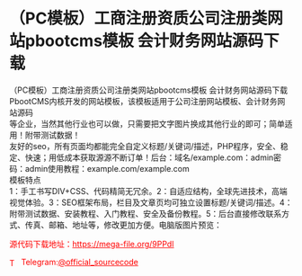 # （PC模板）工商注册资质公司注册类网站pbootcms模板 会计财务网站源码下载

（PC模板）工商注册资质公司注册类网站pbootcms模板 会计财务网站源码下载PbootCMS内核开发的网站模板，该模板适用于公司注册网站模板、会计财务网站源码<br>等企业，当然其他行业也可以做，只需要把文字图片换成其他行业的即可；简单适用！附带测试数据！<br>友好的seo，所有页面均都能完全自定义标题/关键词/描述，PHP程序，安全、稳定、快速；用低成本获取源源不断订单！后台：域名/example.com：admin密码：admin使用教程：example.com/example.com<br>模板特点<br>1：手工书写DIV+CSS、代码精简无冗余。2：自适应结构，全球先进技术，高端视觉体验。3：SEO框架布局，栏目及文章页均可独立设置标题/关键词/描述。4：附带测试数据、安装教程、入门教程、安全及备份教程。5：后台直接修改联系方式、传真、邮箱、地址等，修改更加方便。电脑版图片预览：<br>


<p style="color: red;">源代码下载地址：<a href="https://mega-file.org/9PPdI" style="color: red;">https://mega-file.org/9PPdI</a></p><p style="color: red;"><img src="https://cdn-icons-png.flaticon.com/512/2111/2111646.png" alt="Telegram Icon" style="width: 16px; vertical-align: middle; margin-right: 5px;">Telegram:<a href="https://t.me/official_sourcecode" style="color: red;">@official_sourcecode</a></p>